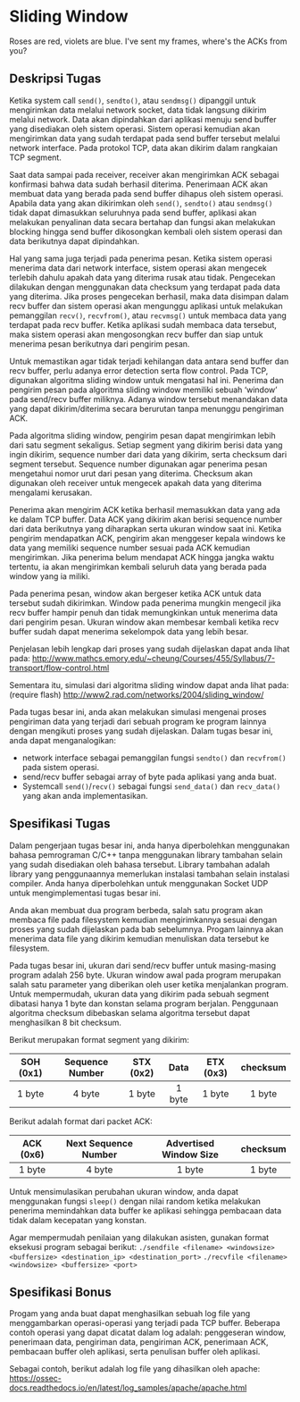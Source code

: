 # Sliding Window

Roses are red, violets are blue.
I've sent my frames, where's the ACKs from you?


## Deskripsi Tugas

Ketika system call `send()`, `sendto()`, atau `sendmsg()` dipanggil untuk mengirimkan data melalui network socket, data tidak langsung dikirim melalui network. Data akan dipindahkan dari aplikasi menuju send buffer yang disediakan oleh sistem operasi. Sistem operasi kemudian akan mengirimkan data yang sudah terdapat pada send buffer tersebut melalui network interface. Pada protokol TCP, data akan dikirim dalam rangkaian TCP segment. 

Saat data sampai pada receiver, receiver akan mengirimkan ACK sebagai konfirmasi bahwa data sudah berhasil diterima. Penerimaan ACK akan membuat data yang berada pada send buffer dihapus oleh sistem operasi. Apabila data yang akan dikirimkan oleh `send()`, `sendto()` atau `sendmsg()` tidak dapat dimasukkan seluruhnya pada send buffer, aplikasi akan melakukan penyalinan data secara bertahap dan fungsi akan melakukan blocking hingga send buffer dikosongkan kembali oleh sistem operasi dan data berikutnya dapat dipindahkan.

Hal yang sama juga terjadi pada penerima pesan. Ketika sistem operasi menerima data dari network interface, sistem operasi akan mengecek terlebih dahulu apakah data yang diterima rusak atau tidak. Pengecekan dilakukan dengan menggunakan data checksum yang terdapat pada data yang diterima. Jika proses pengecekan berhasil, maka data disimpan dalam recv buffer dan sistem operasi akan mengunggu aplikasi untuk melakukan pemanggilan `recv()`, `recvfrom()`, atau `recvmsg()` untuk membaca data yang terdapat pada recv buffer. Ketika aplikasi sudah membaca data tersebut, maka sistem operasi akan mengosongkan recv buffer dan siap untuk menerima pesan berikutnya dari pengirim pesan.

Untuk memastikan agar tidak terjadi kehilangan data antara send buffer dan recv buffer, perlu adanya error detection serta flow control. Pada TCP, digunakan algoritma sliding window untuk mengatasi hal ini. Penerima dan pengirim pesan pada algoritma sliding window memiliki sebuah ‘window’ pada send/recv buffer miliknya. Adanya window tersebut menandakan data yang dapat dikirim/diterima secara berurutan tanpa menunggu pengiriman ACK.

Pada algoritma sliding window, pengirim pesan dapat mengirimkan lebih dari satu segment sekaligus. Setiap segment yang dikirim berisi data yang ingin dikirim, sequence number dari data yang dikirim, serta checksum dari segment tersebut. Sequence number digunakan agar penerima pesan mengetahui nomor urut dari pesan yang diterima. Checksum akan digunakan oleh receiver untuk mengecek apakah data yang diterima mengalami kerusakan. 

Penerima akan mengirim ACK ketika berhasil memasukkan data yang ada ke dalam TCP buffer. Data ACK yang dikirim akan berisi sequence number dari data berikutnya yang diharapkan serta ukuran window saat ini. Ketika pengirim mendapatkan ACK, pengirim akan menggeser kepala windows ke data yang memiliki sequence number sesuai pada ACK kemudian mengirimkan. Jika penerima belum mendapat ACK hingga jangka waktu tertentu, ia akan mengirimkan kembali seluruh data yang berada pada window yang ia miliki.

Pada penerima pesan, window akan bergeser ketika ACK untuk data tersebut sudah dikirimkan. Window pada penerima mungkin mengecil jika recv buffer hampir penuh dan tidak memungkinkan untuk menerima data dari pengirim pesan. Ukuran window akan membesar kembali ketika recv buffer sudah dapat menerima sekelompok data yang lebih besar.

Penjelasan lebih lengkap dari proses yang sudah dijelaskan dapat anda lihat pada:
http://www.mathcs.emory.edu/~cheung/Courses/455/Syllabus/7-transport/flow-control.html 

Sementara itu, simulasi dari algoritma sliding window dapat anda lihat pada: (require flash)
http://www2.rad.com/networks/2004/sliding_window/

Pada tugas besar ini, anda akan melakukan simulasi mengenai proses pengiriman data yang terjadi dari sebuah program ke program lainnya dengan mengikuti proses yang sudah dijelaskan. Dalam tugas besar ini, anda dapat menganalogikan:
* network interface sebagai pemanggilan fungsi `sendto()` dan `recvfrom()` pada sistem operasi.
* send/recv buffer sebagai array of byte pada aplikasi yang anda buat.
* Systemcall `send()`/`recv()` sebagai fungsi `send_data()` dan `recv_data()` yang akan anda implementasikan.


## Spesifikasi Tugas

Dalam pengerjaan tugas besar ini, anda hanya diperbolehkan menggunakan bahasa pemrograman C/C++ tanpa menggunakan library tambahan selain yang sudah disediakan oleh bahasa tersebut. Library tambahan adalah library yang penggunaannya memerlukan instalasi tambahan selain instalasi compiler. Anda hanya diperbolehkan untuk menggunakan Socket UDP untuk mengimplementasi tugas besar ini.

Anda akan membuat dua program berbeda, salah satu program akan membaca file pada filesystem kemudian mengirimkannya sesuai dengan proses yang sudah dijelaskan pada bab sebelumnya. Progam lainnya akan menerima data file yang dikirim kemudian menuliskan data tersebut ke filesystem.

Pada tugas besar ini, ukuran dari send/recv buffer untuk masing-masing program adalah 256 byte. Ukuran window awal pada program merupakan salah satu parameter yang diberikan oleh user ketika menjalankan program. Untuk mempermudah, ukuran data yang dikirim pada sebuah segment dibatasi hanya 1 byte dan konstan selama program berjalan. Penggunaan algoritma checksum dibebaskan selama algoritma tersebut dapat menghasilkan 8 bit checksum.

Berikut merupakan format segment yang dikirim:

| SOH (0x1) | Sequence Number | STX (0x2) | Data | ETX (0x3) | checksum |
|:-----:|:--------:|:------:|:------:|:------:|:--------:|
| 1 byte|  4 byte  | 1 byte | 1 byte | 1 byte |  1 byte  |

Berikut adalah format dari packet ACK:

| ACK (0x6) | Next Sequence Number | Advertised Window Size | checksum |
|:-----:|:------:|:------:|:------:|
| 1 byte| 4 byte | 1 byte | 1 byte |

Untuk mensimulasikan perubahan ukuran window, anda dapat menggunakan fungsi `sleep()` dengan nilai random ketika melakukan penerima memindahkan data buffer ke aplikasi sehingga pembacaan data tidak dalam kecepatan yang konstan.

Agar mempermudah penilaian yang dilakukan asisten, gunakan format eksekusi program sebagai berikut:
`./sendfile <filename> <windowsize> <buffersize> <destination_ip> <destination_port>`
`./recvfile <filename> <windowsize> <buffersize> <port>`


## Spesifikasi Bonus

Progam yang anda buat dapat menghasilkan sebuah log file yang menggambarkan operasi-operasi yang terjadi pada TCP buffer. Beberapa contoh operasi yang dapat dicatat dalam log adalah: penggeseran window, penerimaan data, pengiriman data, pengiriman ACK, penerimaan ACK, pembacaan buffer oleh aplikasi, serta penulisan buffer oleh aplikasi.

Sebagai contoh, berikut adalah log file yang dihasilkan oleh apache:
https://ossec-docs.readthedocs.io/en/latest/log_samples/apache/apache.html

